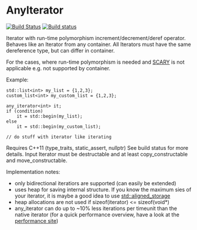 # AnyIterator
[![Build Status](https://travis-ci.org/TinyTinni/AnyIterator.svg?branch=master)](https://travis-ci.org/TinyTinni/AnyIterator)
[![Build status](https://ci.appveyor.com/api/projects/status/8stwrgm6ud4ovjs3?svg=true)](https://ci.appveyor.com/project/TinyTinni/anyiterator)

Iterator with run-time polymorphism increment/decrement/deref operator.
Behaves like an Iterator from any container.
All Iterators must have the same dereference type, but can differ in container.

For the cases, where run-time polymorphism is needed and
[SCARY](http://www.open-std.org/jtc1/sc22/wg21/docs/papers/2009/n2913.pdf)
is not applicable e.g. not supported by container.

Example:
```
std::list<int> my_list = {1,2,3};
custom_list<int> my_custom_list = {1,2,3};

any_iterator<int> it;
if (condition)
    it = std::begin(my_list);
else
    it = std::begin(my_custom_list);

// do stuff with iterator like iterating

```

Requires C++11 (type_traits, static_assert, nullptr) See build status for more details.
Input Iterator must be destructable and at least copy_constructable and move_constructable.

Implementation notes:
- only bidirectional iteratiors are supported (can easily be extended)
- uses heap for saving internal structure. If you know the maximum sies of your iterator, it is maybe a good idea to use [std::aligned_storage](http://en.cppreference.com/w/cpp/types/aligned_storage)
- heap allocations are not used if sizeof(iterator) <= sizeof(void*)
- any_iterator can do up to ~10% less iterations per timeunit than the native iterator (for a quick performance overview, have a look at the [performance site](./tests/Readme.md))
 


